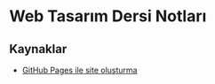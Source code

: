 # Web Tasarım Dersi Notları

## Kaynaklar

* [GitHub Pages ile site oluşturma](https://help.github.com/en/github/working-with-github-pages/creating-a-github-pages-site)

